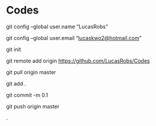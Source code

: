 # Codes

git config –global user.name “LucasRobs”

git config –global user.email “lucaskwo2@hotmail.com”

git init

git remote add origin https://github.com/LucasRobs/Codes

git pull origin master

git add .

git commit -m 0.1

git push origin master


.
